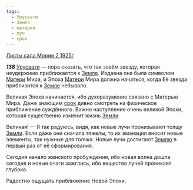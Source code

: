 ```yaml
---
tags:
  - Урусвати
  - Земля
  - материя
  - луч
  - срок
---
```


[Листы сада Мории 2 1925г](https://127.0.0.1:4002/agni/1925)

___138___
[Урусвати](../../../tags/#Урусвати) — пора сказать, что так зовём звезду, которая неудержимо приближается к [Земле](../../../tags/#Земля). Издавна она была символом [Матери](../../../tags/#материя) Мира, и Эпоха [Матери](../../../tags/#материя) Мира должна начаться, когда Её звезда приблизится к [Земле](../../../tags/#Земля) небывало.   

Великая Эпоха начинается, ибо духоразумение связано с Матерью Мира. Даже знающим [срок](../../../tags/#срок) дивно смотреть на физическое приближение суждённого. Важно наступление очень великой Эпохи, которая существенно изменит жизнь [Земли](../../../tags/#Земля).   

Великая! — Я так радуюсь, видя, как новые лучи пронизывают толщу [Земли](../../../tags/#Земля). Если даже они сначала тяжелы, то их эманация вносит новые элементы, так нужные для толчка. Новые лучи достигают [Землю](../../../tags/#Земля) в первый раз от её сформирования.   

Сегодня начало женского пробуждения, ибо новая волна дошла сегодня и новые очаги зажглись, ибо вещество лучей проникает глубоко.   

Радостно ощущать приближение Новой Эпохи.   

